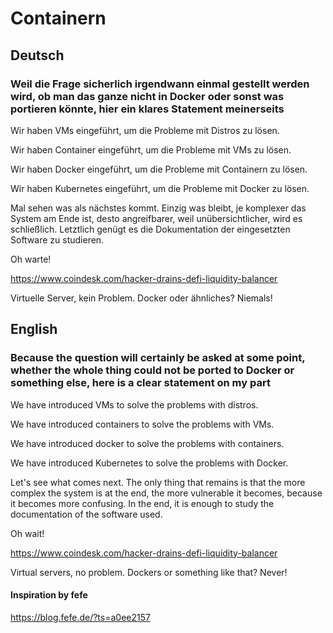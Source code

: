 # Containern

## Deutsch

### Weil die Frage sicherlich irgendwann einmal gestellt werden wird, ob man das ganze nicht in Docker oder sonst was portieren könnte, hier ein klares Statement meinerseits

Wir haben VMs eingeführt, um die Probleme mit Distros zu lösen.

Wir haben Container eingeführt, um die Probleme mit VMs zu lösen.

Wir haben Docker eingeführt, um die Probleme mit Containern zu lösen.

Wir haben Kubernetes eingeführt, um die Probleme mit Docker zu lösen.

Mal sehen was als nächstes kommt. Einzig was bleibt, je komplexer das System am Ende ist, desto angreifbarer, weil unübersichtlicher, wird es schließlich.  Letztlich genügt es die Dokumentation der eingesetzten Software zu studieren.

Oh warte!

<https://www.coindesk.com/hacker-drains-defi-liquidity-balancer>

Virtuelle Server, kein Problem. Docker oder ähnliches? Niemals!

## English

### Because the question will certainly be asked at some point, whether the whole thing could not be ported to Docker or something else, here is a clear statement on my part

We have introduced VMs to solve the problems with distros.

We have introduced containers to solve the problems with VMs.

We have introduced docker to solve the problems with containers.

We have introduced Kubernetes to solve the problems with Docker.

Let's see what comes next. The only thing that remains is that the more complex the system is at the end, the more vulnerable it becomes, because it becomes more confusing. In the end, it is enough to study the documentation of the software used.

Oh wait!

<https://www.coindesk.com/hacker-drains-defi-liquidity-balancer>

Virtual servers, no problem. Dockers or something like that? Never!

#### Inspiration by fefe

<https://blog.fefe.de/?ts=a0ee2157>
